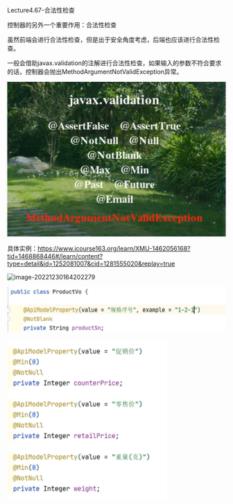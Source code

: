 Lecture4.67-合法性检查

控制器的另外一个重要作用：合法性检查

虽然前端会进行合法性检查，但是出于安全角度考虑，后端也应该进行合法性检查。

一般会借助javax.validation的注解进行合法性检查，如果输入的参数不符合要求的话，控制器会抛出MethodArgumentNotValidException异常。

![image-20221230163958507](https://raw.githubusercontent.com/sunmiao0301/Public-Pic-Bed/main/imgfromPicGO/202212301639607.png)

具体实例：https://www.icourse163.org/learn/XMU-1462056168?tid=1468868446#/learn/content?type=detail&id=1252081007&cid=1281555020&replay=true

![image-20221230164202279](C:\Users\sunmiao\AppData\Roaming\Typora\typora-user-images\image-20221230164202279.png)



![image-20221230164224929](https://raw.githubusercontent.com/sunmiao0301/Public-Pic-Bed/main/imgfromPicGO/202212301642960.png)



![image-20221230164239898](https://raw.githubusercontent.com/sunmiao0301/Public-Pic-Bed/main/imgfromPicGO/202212301642933.png)